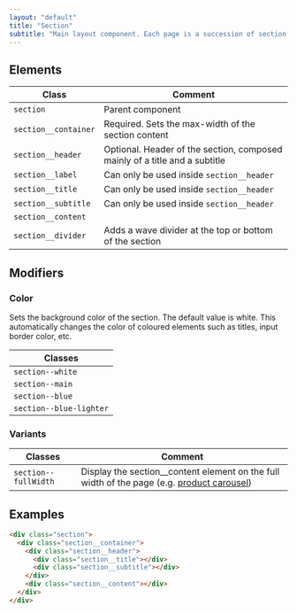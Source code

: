 ```yaml
---
layout: "default"
title: "Section"
subtitle: "Main layout component. Each page is a succession of section with different modifiers"
---
```


## Elements

| Class | Comment |
| --- | --- |
| `section` | Parent component |
| `section__container` | Required. Sets the max-width of the section content |
| `section__header` | Optional. Header of the section, composed mainly of a title and a subtitle |
| `section__label` | Can only be used inside `section__header` |
| `section__title` | Can only be used inside `section__header` |
| `section__subtitle` | Can only be used inside `section__header` |
| `section__content` |  |
| `section__divider` | Adds a wave divider at the top or bottom of the section |

## Modifiers

### Color

Sets the background color of the section. The default value is white. This automatically changes the color of coloured elements such as titles, input border color, etc.

| Classes |
| --- |
| `section--white` |
| `section--main` |
| `section--blue` |
| `section--blue-lighter` |

### Variants

| Classes | Comment |
| --- | --- |
| `section--fullWidth` | Display the section__content element on the full width of the page (e.g. [product carousel](https://www.bluto.co.uk/#products-carousel)) |

## Examples

```html
<div class="section">
  <div class="section__container">
    <div class="section__header">
      <div class="section__title"></div>
      <div class="section__subtitle"></div>
    </div>
    <div class="section__content"></div>
  </div>
</div>
```
